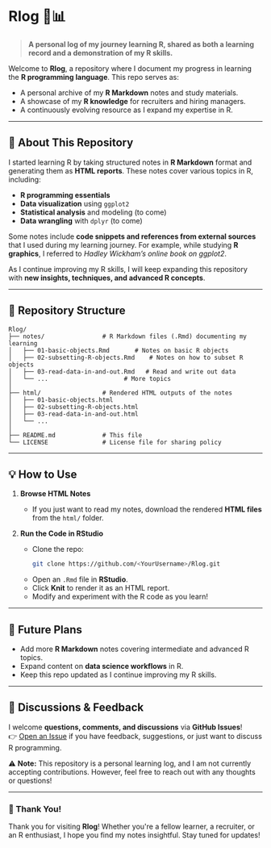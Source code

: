 # Rlog 📜📊 

> **A personal log of my journey learning R, shared as both a learning record and a demonstration of my R skills.**  

Welcome to **Rlog**, a repository where I document my progress in learning the **R programming language**. This repo serves as:
- A personal archive of my **R Markdown** notes and study materials.
- A showcase of my **R knowledge** for recruiters and hiring managers.
- A continuously evolving resource as I expand my expertise in R.

---

## 📖 About This Repository  

I started learning R by taking structured notes in **R Markdown** format and generating them as **HTML reports**. These notes cover various topics in R, including:
- **R programming essentials**  
- **Data visualization** using `ggplot2`
- **Statistical analysis** and modeling (to come)
- **Data wrangling** with `dplyr` (to come)

Some notes include **code snippets and references from external sources** that I used during my learning journey. For example, while studying **R graphics**, I referred to *Hadley Wickham’s online book on ggplot2*.  

As I continue improving my R skills, I will keep expanding this repository with **new insights, techniques, and advanced R concepts**.

---

## 📂 Repository Structure  

```
Rlog/
├── notes/                # R Markdown files (.Rmd) documenting my learning
│   ├── 01-basic-objects.Rmd       # Notes on basic R objects
│   ├── 02-subsetting-R-objects.Rmd    # Notes on how to subset R objects
│   ├── 03-read-data-in-and-out.Rmd   # Read and write out data
│   └── ...                     # More topics
│
├── html/                 # Rendered HTML outputs of the notes
│   ├── 01-basic-objects.html      
│   ├── 02-subsetting-R-objects.html   
│   ├── 03-read-data-in-and-out.html  
│   └── ...
│
├── README.md             # This file
└── LICENSE               # License file for sharing policy
```

---

## 💡 How to Use  

1. **Browse HTML Notes**  
   - If you just want to read my notes, download the rendered **HTML files** from the `html/` folder.

2. **Run the Code in RStudio**  
   - Clone the repo:  
     ```bash
     git clone https://github.com/<YourUsername>/Rlog.git
     ```
   - Open an `.Rmd` file in **RStudio**.
   - Click **Knit** to render it as an HTML report.
   - Modify and experiment with the R code as you learn!

---

## 🚀 Future Plans  

- Add more **R Markdown** notes covering intermediate and advanced R topics.
- Expand content on **data science workflows** in R.
- Keep this repo updated as I continue improving my R skills.

---

## 💬 Discussions & Feedback  

I welcome **questions, comments, and discussions** via **GitHub Issues**!  
👉 [Open an Issue](../../issues) if you have feedback, suggestions, or just want to discuss R programming.  

⚠️ **Note:** This repository is a personal learning log, and I am not currently accepting contributions. However, feel free to reach out with any thoughts or questions!

---

### 🌟 Thank You!  

Thank you for visiting **Rlog**! Whether you're a fellow learner, a recruiter, or an R enthusiast, I hope you find my notes insightful. Stay tuned for updates!  
